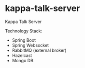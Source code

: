 # kappa-talk-server
Kappa Talk Server

Technology Stack:
- Spring Boot
- Spring Websocket
- RabbitMQ (external broker)
- Hazelcast
- Mongo DB
